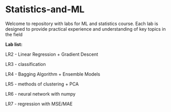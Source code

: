 # Statistics-and-ML
Welcome to repository with labs for ML and statistics course. Each lab is designed to provide practical experience and understanding of key topics in the field


**Lab list:**

LR2 - Linear Regression + Gradient Descent

LR3 - classification

LR4 - Bagging Algorithm + Ensemble Models

LR5 - methods of clustering + PCA 

LR6 - neural network with numpy

LR7 - regression with MSE/MAE
